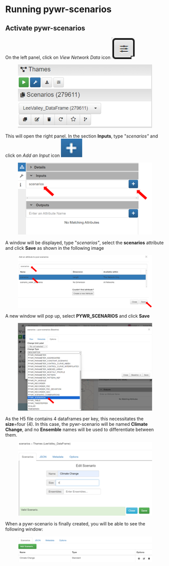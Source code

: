# Running pywr-scenarios

## Activate pywr-scenarios

On the left panel, click on _View Network Data_ icon <img src="../../.gitbook/assets/image (13).png" alt="" data-size="line">

<figure><img src="../../.gitbook/assets/image (34).png" alt=""><figcaption></figcaption></figure>



This will open the right panel. In the section **Inputs**, type "_scenarios"_ and click on _Add an Input_ icon <img src="../../.gitbook/assets/image (14).png" alt="" data-size="line">

<figure><img src="../../.gitbook/assets/image (39).png" alt="" width="505"><figcaption></figcaption></figure>

A window will be displayed, type "_scenarios"_, select the **scenarios** attribute and click **Save** as shown in the following image

<figure><img src="../../.gitbook/assets/image (16).png" alt=""><figcaption></figcaption></figure>

A new window will pop up, select **PYWR\_SCENARIOS** and click **Save**

<figure><img src="../../.gitbook/assets/image (18).png" alt=""><figcaption></figcaption></figure>



As the H5 file contains 4 dataframes per key, this necessitates the **size**=four (4). In this case, the pywr-scenario will be named **Climate Change**, and no **Ensemble** names will be used to differentiate between them.&#x20;

<figure><img src="../../.gitbook/assets/image (40).png" alt=""><figcaption></figcaption></figure>

When a pywr-scenario is finally created, you will be able to see the following window:

<figure><img src="../../.gitbook/assets/image (41).png" alt=""><figcaption></figcaption></figure>





